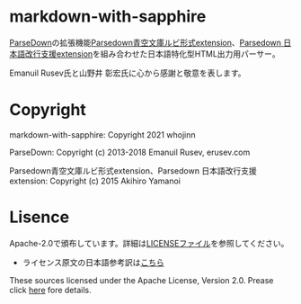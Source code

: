 # markdown-with-sapphire

[ParseDown](https://github.com/erusev/parsedown)の拡張機能[Parsedown青空文庫ルビ形式extension](https://github.com/noisan/parsedown-rubytext)、[Parsedown 日本語改行支援extension](https://github.com/noisan/parsedown-newline)を組み合わせた日本語特化型HTML出力用パーサー。

Emanuil Rusev氏と山野井 彰宏氏に心から感謝と敬意を表します。

# Copyright

markdown-with-sapphire: Copyright 2021 whojinn

ParseDown: Copyright (c) 2013-2018 Emanuil Rusev, erusev.com

Parsedown青空文庫ルビ形式extension、Parsedown 日本語改行支援extension: Copyright (c) 2015 Akihiro Yamanoi

# Lisence
Apache-2.0で頒布しています。詳細は[LICENSEファイル](https://github.com/whojinn/markdown-with-sapphire/blob/master/LICENSE)を参照してください。
- ライセンス原文の日本語参考訳は[こちら](https://licenses.opensource.jp/Apache-2.0/Apache-2.0.html)

These sources licensed under the Apache License, Version 2.0. Prease click [here](https://github.com/whojinn/markdown-with-sapphire/blob/master/LICENSE) fore details.
